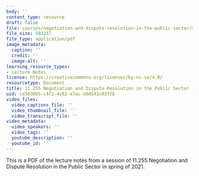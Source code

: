 ```yaml
---
body: ''
content_type: resource
draft: false
file: courses/negotiation-and-dispute-resolution-in-the-public-sector/mit11_255s21_lec8.pdf
file_size: 593217
file_type: application/pdf
image_metadata:
  caption: ''
  credit: ''
  image-alt: ''
learning_resource_types:
- Lecture Notes
license: https://creativecommons.org/licenses/by-nc-sa/4.0/
resourcetype: Document
title: 11.255 Negotiation and Dispute Resolution in the Public Sector - Lecture 8
uid: ce583065-c4f2-4c62-a7ac-e9d541c02ffb
video_files:
  video_captions_file: ''
  video_thumbnail_file: ''
  video_transcript_file: ''
video_metadata:
  video_speakers: ''
  video_tags: ''
  youtube_description: ''
  youtube_id: ''
---
```

This is a PDF of the lecture notes from a session of 11.255 Negotiation and Dispute Resolution in the Public Sector in spring of 2021.